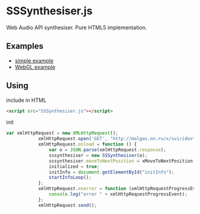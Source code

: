 # SSSynthesiser.js
Web Audio API synthesiser. Pure HTML5 implementation.
## Examples
* [simple example](http://molgav.nn.ru/x/example.html)
* [WebGL example](http://molgav.nn.ru/babylonsynth/)

## Using
include in HTML
```HTML
<script src="SSSynthesiser.js"></script>
```
init
```javascript
var xmlHttpRequest = new XMLHttpRequest();
			xmlHttpRequest.open('GET', "http://molgav.nn.ru/x/sviridovtimeforward.molgav", true);
			xmlHttpRequest.onload = function () {
				var o = JSON.parse(xmlHttpRequest.response);
				sssynthesiser = new SSSynthesiser(o);
				sssynthesiser.moveToNextPosition = xMoveToNextPosition;
				initialized = true;
				initInfo = document.getElementById("initInfo");
				startInfoLoop();
			};
			xmlHttpRequest.onerror = function (xmlHttpRequestProgressEvent) {
				console.log("error " + xmlHttpRequestProgressEvent);
			};
			xmlHttpRequest.send();
```
